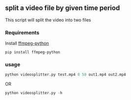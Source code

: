 ##  split a video file by given time period

This script will split the video into two files

### Requirements

Install [ffmpeg-python](https://github.com/kkroening/ffmpeg-python)

```
pip install ffmpeg-python
``` 

### usage

```python
python videosplitter.py test.mp4 0 50 out1.mp4 out2.mp4
```
OR

```python
python videosplitter.py -h
```
